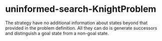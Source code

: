 # uninformed-search-KnightProblem
The strategy have no additional information about states beyond that provided in the problem definition. All they can do is generate successors and distinguish a goal state from a non-goal state.
